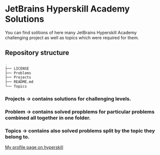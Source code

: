 # JetBrains Hyperskill Academy Solutions

You can find solitions of here many JetBrains Hyperskill Academy challenging project as well as topics which were required for them.

## Repository structure
```bash
.
├── LICENSE
├── Problems
├── Projects
├── README.md
└── Topics
```
### Projects -> contains solutions for challenging levels.<br/>
### Problem -> contains solved propblems for particular problems combined all together in one folder.<br/>
### Topics -> contains also solved problems split by the topic they belong to.<br/>

[My profile page on hyperskill](https://hyperskill.org/profile/59720519)
